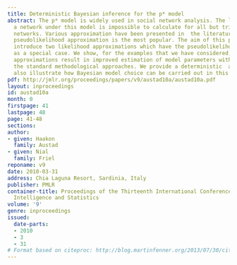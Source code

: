 ```yaml
---
title: Deterministic Bayesian inference for the p* model
abstract: The p* model is widely used in social network analysis. The likelihood of
  a network under this model is impossible to calculate for all but trivially small
  networks. Various approximation have been presented in  the literature, and the
  pseudolikelihood approximation is the most popular. The aim of this paper is to
  introduce two likelihood approximations which have the pseudolikelihood estimator
  as a special case. We show, for the examples that we have considered, that both
  approximations result in improved estimation of model parameters with respect to
  the standard methodological approaches. We provide a deterministic  approach and
  also illustrate how Bayesian model choice can be carried out in this setting.
pdf: http://jmlr.org/proceedings/papers/v9/austad10a/austad10a.pdf
layout: inproceedings
id: austad10a
month: 0
firstpage: 41
lastpage: 48
page: 41-48
sections: 
author:
- given: Haakon
  family: Austad
- given: Nial
  family: Friel
reponame: v9
date: 2010-03-31
address: Chia Laguna Resort, Sardinia, Italy
publisher: PMLR
container-title: Proceedings of the Thirteenth International Conference on Artificial
  Intelligence and Statistics
volume: '9'
genre: inproceedings
issued:
  date-parts:
  - 2010
  - 3
  - 31
# Format based on citeproc: http://blog.martinfenner.org/2013/07/30/citeproc-yaml-for-bibliographies/
---
```

